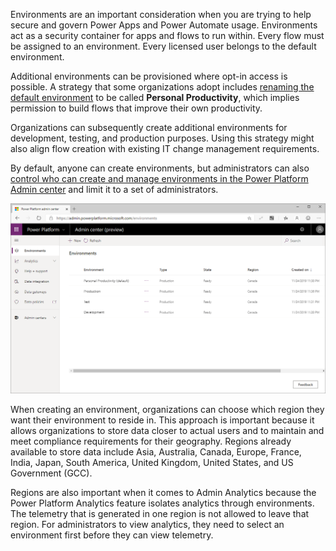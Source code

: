 Environments are an important consideration when you are trying to help secure and
govern Power Apps and Power Automate usage. Environments act as a security
container for apps and flows to run within. Every flow must be
assigned to an environment. Every licensed user belongs to the default environment.

Additional environments can be provisioned where opt-in access is possible.
A strategy that some organizations adopt includes [renaming the default environment](https://docs.microsoft.com/power-platform/admin/environments-administration?azure-portal=true#rename-your-environment)
to be called **Personal Productivity**, which implies permission to build
flows that improve their own productivity.

Organizations can subsequently create additional environments for development,
testing, and production purposes. Using this strategy might also align flow creation
with existing IT change management requirements.

By default, anyone can create environments, but administrators can also
[control who can create and manage environments in the Power Platform Admin center](https://docs.microsoft.com/power-platform/admin/control-environment-creation/?azure-portal=true) and
limit it to a set of administrators.

![Screenshot of the Power Platform Admin Center displaying a list of environments including Personal Productivity, Production, Test, and Development.](../media/1-environments.png)

When creating an environment, organizations can choose which region they
want their environment to reside in. This approach is important because it allows
organizations to store data closer to actual users and to maintain
and meet compliance requirements for their geography. Regions already
available to store data include Asia, Australia, Canada, Europe, France, India,
Japan, South America, United Kingdom, United States, and US Government (GCC).

Regions are also important when it comes to Admin Analytics because the
Power Platform Analytics feature isolates analytics through
environments. The telemetry that is generated in one region is not
allowed to leave that region. For administrators to view analytics, they
need to select an environment first before they can view telemetry.
